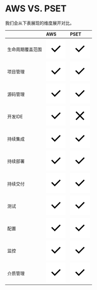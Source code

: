 # AWS VS. PSET

我们会从下表展现的维度展开对比。

|  | AWS | PSET |
| :--- | :--- | :--- |
| 生命周期覆盖范围 | ![yes](/assets/yes.svg) | ![yes](/assets/yes.svg) |
| 项目管理 | ![yes](/assets/yes.svg) | ![yes](/assets/yes.svg) |
| 源码管理 | ![yes](/assets/yes.svg) | ![yes](/assets/yes.svg) |
| 开发IDE | ![yes](/assets/yes.svg) | ![no](/assets/no.svg) |
| 持续集成 | ![yes](/assets/yes.svg) | ![yes](/assets/yes.svg) |
| 持续部署 | ![yes](/assets/yes.svg) | ![yes](/assets/yes.svg) |
| 持续交付 | ![yes](/assets/yes.svg) | ![yes](/assets/yes.svg) |
| 测试 | ![yes](/assets/yes.svg) | ![yes](/assets/yes.svg) |
| 配置 | ![yes](/assets/yes.svg) | ![yes](/assets/yes.svg) |
| 监控 | ![yes](/assets/yes.svg) | ![yes](/assets/yes.svg) |
| 介质管理 | ![yes](/assets/yes.svg) | ![yes](/assets/yes.svg) |

















